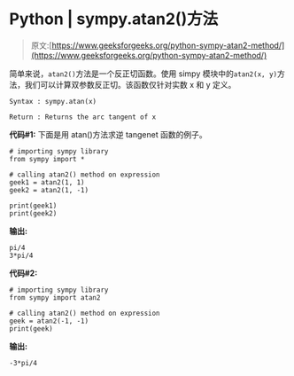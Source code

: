# Python | sympy.atan2()方法

> 原文:[https://www.geeksforgeeks.org/python-sympy-atan2-method/](https://www.geeksforgeeks.org/python-sympy-atan2-method/)

简单来说，`atan2()`方法是一个反正切函数。使用 simpy 模块中的`atan2(x, y)`方法，我们可以计算双参数反正切。该函数仅针对实数 x 和 y 定义。

```
Syntax : sympy.atan(x)

Return : Returns the arc tangent of x 
```

**代码#1:**
下面是用 atan()方法求逆 tangenet 函数的例子。

```
# importing sympy library
from sympy import *

# calling atan2() method on expression
geek1 = atan2(1, 1)
geek2 = atan2(1, -1)

print(geek1)
print(geek2)
```

**输出:**

```
pi/4
3*pi/4

```

**代码#2:**

```
# importing sympy library
from sympy import atan2

# calling atan2() method on expression
geek = atan2(-1, -1)
print(geek)
```

**输出:**

```
-3*pi/4
```